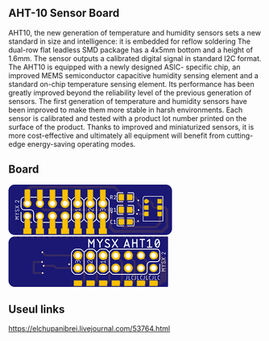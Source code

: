 ## AHT-10 Sensor Board

AHT10, the new generation of temperature and humidity sensors sets a new standard in size and intelligence: it is embedded for reflow soldering The dual-row flat leadless SMD package has a 4x5mm bottom and a height of 1.6mm. The sensor outputs a calibrated digital signal in standard I2C format. The AHT10 is equipped with a newly designed ASIC- specific chip, an improved MEMS semiconductor capacitive humidity sensing element and a standard on-chip temperature sensing element. Its performance has been greatly improved beyond the reliability level of the previous generation of sensors. The first generation of temperature and humidity sensors have been improved to make them more stable in harsh environments. Each sensor is calibrated and tested with a product lot number printed on the surface of the product. Thanks to improved and miniaturized sensors, it is more cost-effective and ultimately all equipment will benefit from cutting-edge energy-saving operating modes.

## Board

![TOP](images/pcb_rev0_top.png) 
![Bottom](images/pcb_rev0_bottom.png)


## Useul links

https://elchupanibrei.livejournal.com/53764.html

